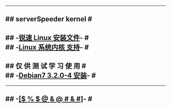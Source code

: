 -----------------------------   
#\#  serverSpeeder kernel  \#                           
-----------------------------                        
#\#  -[锐速  Linux 安装文件](https://github.com/0oVicero0/serverSpeeder_kernel/raw/master/apxfiles.tar.gz)-  \#       
#\#  -[Linux 系统内核  支持](https://github.com/0oVicero0/serverSpeeder_kernel/blob/master/SystemList.md)-  \#     
-----------------------------   
#\#  仅 供 测 试 学 习 使 用  \#        
#\#  -[Debian7 3.2.0-4 安装](https://github.com/0oVicero0/serverSpeeser_Install)-  \#    
-----------------------------   
-----------------------------   
#\#  -[[$ % $ @ & @ # & #]](http://serverspeeder.azurewebsites.net)-  \#               
-----------------------------   

